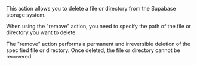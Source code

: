 This action allows you to delete a file or directory from the Supabase storage system.

When using the "remove" action, you need to specify the path of the file or directory you want to delete.

The "remove" action performs a permanent and irreversible deletion of the specified file or directory. Once deleted, the file or directory cannot be recovered.